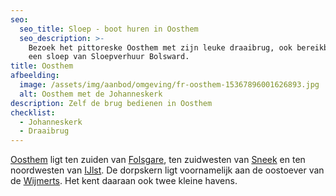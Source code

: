 ```yaml
---
seo:
  seo_title: Sloep - boot huren in Oosthem
  seo_description: >-
    Bezoek het pittoreske Oosthem met zijn leuke draaibrug, ook bereikbaar met
    een sloep van Sloepverhuur Bolsward.
title: Oosthem
afbeelding:
  image: /assets/img/aanbod/omgeving/fr-oosthem-15367896001626893.jpg
  alt: Oosthem met de Johanneskerk
description: Zelf de brug bedienen in Oosthem
checklist:
  - Johanneskerk
  - Draaibrug
---
```


<a target="_blank" rel="noopener" href="https://nl.wikipedia.org/wiki/Oosthem_(dorp)">Oosthem</a> ligt ten zuiden van&nbsp;<a target="_blank" rel="noopener" href="https://nl.wikipedia.org/wiki/Folsgare">Folsgare</a>, ten zuidwesten van&nbsp;<a target="_blank" rel="noopener" href="https://nl.wikipedia.org/wiki/Sneek_(stad)">Sneek</a>&nbsp;en ten noordwesten van&nbsp;<a target="_blank" rel="noopener" href="https://nl.wikipedia.org/wiki/IJlst_(stad)">IJlst</a>. De dorpskern ligt voornamelijk aan de oostoever van de&nbsp;<a target="_blank" rel="noopener" href="https://nl.wikipedia.org/wiki/Wijmerts">Wijmerts</a>. Het kent daaraan ook twee kleine havens.
